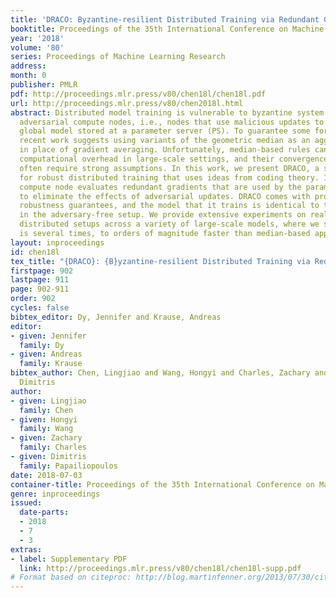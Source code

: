 ```yaml
---
title: 'DRACO: Byzantine-resilient Distributed Training via Redundant Gradients'
booktitle: Proceedings of the 35th International Conference on Machine Learning
year: '2018'
volume: '80'
series: Proceedings of Machine Learning Research
address: 
month: 0
publisher: PMLR
pdf: http://proceedings.mlr.press/v80/chen18l/chen18l.pdf
url: http://proceedings.mlr.press/v80/chen2018l.html
abstract: Distributed model training is vulnerable to byzantine system failures and
  adversarial compute nodes, i.e., nodes that use malicious updates to corrupt the
  global model stored at a parameter server (PS). To guarantee some form of robustness,
  recent work suggests using variants of the geometric median as an aggregation rule,
  in place of gradient averaging. Unfortunately, median-based rules can incur a prohibitive
  computational overhead in large-scale settings, and their convergence guarantees
  often require strong assumptions. In this work, we present DRACO, a scalable framework
  for robust distributed training that uses ideas from coding theory. In DRACO, each
  compute node evaluates redundant gradients that are used by the parameter server
  to eliminate the effects of adversarial updates. DRACO comes with problem-independent
  robustness guarantees, and the model that it trains is identical to the one trained
  in the adversary-free setup. We provide extensive experiments on real datasets and
  distributed setups across a variety of large-scale models, where we show that DRACO
  is several times, to orders of magnitude faster than median-based approaches.
layout: inproceedings
id: chen18l
tex_title: "{DRACO}: {B}yzantine-resilient Distributed Training via Redundant Gradients"
firstpage: 902
lastpage: 911
page: 902-911
order: 902
cycles: false
bibtex_editor: Dy, Jennifer and Krause, Andreas
editor:
- given: Jennifer
  family: Dy
- given: Andreas
  family: Krause
bibtex_author: Chen, Lingjiao and Wang, Hongyi and Charles, Zachary and Papailiopoulos,
  Dimitris
author:
- given: Lingjiao
  family: Chen
- given: Hongyi
  family: Wang
- given: Zachary
  family: Charles
- given: Dimitris
  family: Papailiopoulos
date: 2018-07-03
container-title: Proceedings of the 35th International Conference on Machine Learning
genre: inproceedings
issued:
  date-parts:
  - 2018
  - 7
  - 3
extras:
- label: Supplementary PDF
  link: http://proceedings.mlr.press/v80/chen18l/chen18l-supp.pdf
# Format based on citeproc: http://blog.martinfenner.org/2013/07/30/citeproc-yaml-for-bibliographies/
---
```

